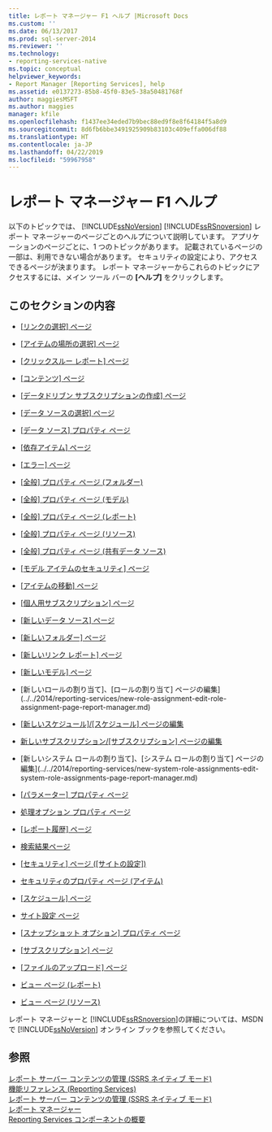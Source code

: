 ```yaml
---
title: レポート マネージャー F1 ヘルプ |Microsoft Docs
ms.custom: ''
ms.date: 06/13/2017
ms.prod: sql-server-2014
ms.reviewer: ''
ms.technology:
- reporting-services-native
ms.topic: conceptual
helpviewer_keywords:
- Report Manager [Reporting Services], help
ms.assetid: e0137273-85b8-45f0-83e5-38a50481768f
author: maggiesMSFT
ms.author: maggies
manager: kfile
ms.openlocfilehash: f1437ee34eded7b9bec88ed9f8e8f64184f5a8d9
ms.sourcegitcommit: 8d6fb6bbe3491925909b83103c409effa006df88
ms.translationtype: HT
ms.contentlocale: ja-JP
ms.lasthandoff: 04/22/2019
ms.locfileid: "59967958"
---
```

# <a name="report-manager-f1-help"></a>レポート マネージャー F1 ヘルプ
  以下のトピックでは、 [!INCLUDE[ssNoVersion](../includes/ssnoversion-md.md)] [!INCLUDE[ssRSnoversion](../includes/ssrsnoversion-md.md)] レポート マネージャーのページごとのヘルプについて説明しています。 アプリケーションのページごとに、1 つのトピックがあります。 記載されているページの一部は、利用できない場合があります。 セキュリティの設定により、アクセスできるページが決まります。 レポート マネージャーからこれらのトピックにアクセスするには、メイン ツール バーの **[ヘルプ]** をクリックします。  
  
## <a name="in-this-section"></a>このセクションの内容  
  
-   [[リンクの選択] ページ](../../2014/reporting-services/choose-link-page-report-manager.md)  
  
-   [[アイテムの場所の選択] ページ](../../2014/reporting-services/choose-item-location-page-report-manager.md)  
  
-   [[クリックスルー レポート] ページ](../../2014/reporting-services/clickthrough-reports-page-report-manager.md)  
  
-   [[コンテンツ] ページ](../../2014/reporting-services/contents-page-report-manager.md)  
  
-   [[データドリブン サブスクリプションの作成] ページ](../../2014/reporting-services/create-data-driven-subscription-page-report-manager.md)  
  
-   [[データ ソースの選択] ページ](../../2014/reporting-services/data-source-selection-page-report-manager.md)  
  
-   [[データ ソース] プロパティ ページ](../../2014/reporting-services/data-sources-properties-page-report-manager.md)  
  
-   [[依存アイテム] ページ](../../2014/reporting-services/dependent-items-page-report-manager.md)  
  
-   [[エラー] ページ](../../2014/reporting-services/error-page-report-manager.md)  
  
-   [[全般] プロパティ ページ (フォルダー)](../../2014/reporting-services/general-properties-page-folders-report-manager.md)  
  
-   [[全般] プロパティ ページ (モデル)](../../2014/reporting-services/general-properties-page-models-report-manager.md)  
  
-   [[全般] プロパティ ページ (レポート)](../../2014/reporting-services/general-properties-page-reports-report-manager.md)  
  
-   [[全般] プロパティ ページ (リソース)](../../2014/reporting-services/general-properties-page-resources-report-manager.md)  
  
-   [[全般] プロパティ ページ (共有データ ソース)](../../2014/reporting-services/general-properties-page-shared-data-sources-report-manager.md)  
  
-   [[モデル アイテムのセキュリティ] ページ](../../2014/reporting-services/model-item-security-page-report-manager.md)  
  
-   [[アイテムの移動] ページ](../../2014/reporting-services/move-items-page-report-manager.md)  
  
-   [[個人用サブスクリプション] ページ](../../2014/reporting-services/my-subscriptions-page-report-manager.md)  
  
-   [[新しいデータ ソース] ページ](../../2014/reporting-services/new-data-source-page-report-manager.md)  
  
-   [[新しいフォルダー] ページ](../../2014/reporting-services/new-folder-page-report-manager.md)  
  
-   [[新しいリンク レポート] ページ](../../2014/reporting-services/new-linked-report-page-report-manager.md)  
  
-   [[新しいモデル] ページ](../../2014/reporting-services/new-model-page-report-manager.md)  
  
-   [新しいロールの割り当て]、[ロールの割り当て] ページの編集](../../2014/reporting-services/new-role-assignment-edit-role-assignment-page-report-manager.md)  
  
-   [[新しいスケジュール]/[スケジュール] ページの編集](../../2014/reporting-services/new-schedule-edit-schedule-page-report-manager.md)  
  
-   [新しいサブスクリプション/[サブスクリプション] ページの編集](../../2014/reporting-services/new-subscription-or-edit-subscription-page-report-manager.md)  
  
-   [新しいシステム ロールの割り当て]、[システム ロールの割り当て] ページの編集](../../2014/reporting-services/new-system-role-assignments-edit-system-role-assignments-page-report-manager.md)  
  
-   [[パラメーター] プロパティ ページ](../../2014/reporting-services/parameters-properties-page-report-manager.md)  
  
-   [処理オプション プロパティ ページ](../../2014/reporting-services/processing-options-properties-page-report-manager.md)  
  
-   [[レポート履歴] ページ](../../2014/reporting-services/report-history-page-report-manager.md)  
  
-   [検索結果ページ](../../2014/reporting-services/search-page-report-manager.md)  
  
-   [[セキュリティ] ページ ([サイトの設定])](../../2014/reporting-services/security-page-site-settings-report-manager.md)  
  
-   [セキュリティのプロパティ ページ (アイテム)](../../2014/reporting-services/security-properties-page-items-report-manager.md)  
  
-   [[スケジュール] ページ](../../2014/reporting-services/schedules-page-report-manager.md)  
  
-   [サイト設定 ページ](../../2014/reporting-services/site-settings-page-report-manager.md)  
  
-   [[スナップショット オプション] プロパティ ページ](../../2014/reporting-services/snapshot-options-properties-page-report-manager.md)  
  
-   [[サブスクリプション] ページ](../../2014/reporting-services/subscriptions-page-report-manager.md)  
  
-   [[ファイルのアップロード] ページ](../../2014/reporting-services/upload-file-page-report-manager.md)  
  
-   [ビュー ページ (レポート)](../../2014/reporting-services/view-page-reports-report-manager.md)  
  
-   [ビュー ページ (リソース)](../../2014/reporting-services/view-page-resources-report-manager.md)  
  
 レポート マネージャーと [!INCLUDE[ssRSnoversion](../includes/ssrsnoversion-md.md)]の詳細については、MSDN で [!INCLUDE[ssNoVersion](../includes/ssnoversion-md.md)] オンライン ブックを参照してください。  
  
## <a name="see-also"></a>参照  
 [レポート サーバー コンテンツの管理 &#40;SSRS ネイティブ モード&#41;](report-server/report-server-content-management-ssrs-native-mode.md)   
 [機能リファレンス (Reporting Services)](feature-reference-reporting-services.md)   
 [レポート サーバー コンテンツの管理 &#40;SSRS ネイティブ モード&#41;](report-server/report-server-content-management-ssrs-native-mode.md)   
 [レポート マネージャー](../../2014/reporting-services/report-manager-ssrs-native-mode.md)   
 [Reporting Services コンポーネントの概要](tools/reporting-services-tools.md)  
  
  
